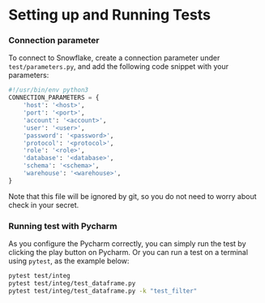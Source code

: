 # Setting up and Running Tests

### Connection parameter

To connect to Snowflake, create a connection parameter under `test/parameters.py`, and add the
following code snippet with your parameters:
```python
#!/usr/bin/env python3
CONNECTION_PARAMETERS = {
    'host': '<host>',
    'port': '<port>',
    'account': '<account>',
    'user': '<user>',
    'password': '<password>',
    'protocol': '<protocol>',
    'role': '<role>',
    'database': '<database>',
    'schema': '<schema>',
    'warehouse': '<warehouse>',
}
```
Note that this file will be ignored by git, so you do not need to worry about check in your secret.

### Running test with Pycharm

As you configure the Pycharm correctly, you can simply run the test by clicking the play button on
Pycharm. Or you can run a test on a terminal using `pytest`, as the example below:
``` bash
pytest test/integ
pytest test/integ/test_dataframe.py
pytest test/integ/test_dataframe.py -k "test_filter"
```
